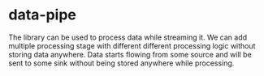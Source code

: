 # data-pipe

The library can be used to process data while streaming it.
We can add multiple processing stage with different different processing logic without storing data anywhere.
Data starts flowing from some source and will be sent to some sink without being stored anywhere while processing.
